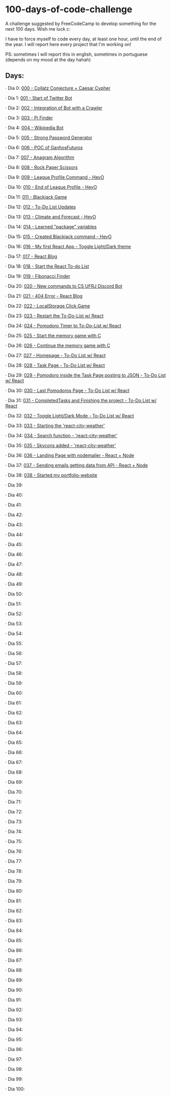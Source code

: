 # 100-days-of-code-challenge
A challenge suggested by FreeCodeCamp to develop something for the next 100 days. Wish me luck c:

I have to force myself to code every day, at least one hour, until the end of the year. I will report here every project that I'm working on!

PS: sometimes I will report this in english, sometimes in portuguese (depends on my mood at the day hahah)
## Days:

· Dia 0: [000 - Collatz Conjecture + Caesar Cypher](https://github.com/hugofolloni/100aysOfCodeChallenge/tree/main/000)

· Dia 1: [001 - Start of Twitter Bot](https://github.com/hugofolloni/100-days-of-code-challenge/tree/main/001)

· Dia 2: [002 - Integration of Bot with a Crawler](https://github.com/hugofolloni/100-days-of-code-challenge/tree/main/002)

· Dia 3: [003 - Pi Finder](https://github.com/hugofolloni/100-days-of-code-challenge/tree/main/003)

· Dia 4: [004 - Wikipedia Bot](https://github.com/hugofolloni/100-days-of-code-challenge/tree/main/004)

· Dia 5: [005 - Strong Password Generator](https://github.com/hugofolloni/100-days-of-code-challenge/tree/main/005) 

· Dia 6: [006 - POC of GanhosFuturos](https://github.com/hugofolloni/100-days-of-code-challenge/tree/main/006) 

· Dia 7: [007 - Anagram Algorithm](https://github.com/hugofolloni/100-days-of-code-challenge/tree/main/007) 

· Dia 8: [008 - Rock Paper Scissors](https://github.com/hugofolloni/100-days-of-code-challenge/tree/main/008) 

· Dia 9: [009 - League Profile Command - HeyO](https://github.com/hugofolloni/100-days-of-code-challenge/tree/main/009)

· Dia 10: [010 - End of League Profile - HeyO](https://github.com/hugofolloni/100-days-of-code-challenge/tree/main/010)

· Dia 11: [011 - Blackjack Game](https://github.com/hugofolloni/100-days-of-code-challenge/tree/main/011)

· Dia 12: [012 - To-Do List Updates](https://github.com/hugofolloni/100-days-of-code-challenge/tree/main/012)

· Dia 13: [013 - Climate and Forecast - HeyO](https://github.com/hugofolloni/100-days-of-code-challenge/tree/main/013)

· Dia 14: [014 - Learned "package" variables](https://github.com/hugofolloni/100-days-of-code-challenge/tree/main/014)

· Dia 15: [015 - Created Blackjack command - HeyO](https://github.com/hugofolloni/100-days-of-code-challenge/tree/main/015)

· Dia 16: [016 - My first React App - Toggle Light/Dark theme](https://github.com/hugofolloni/100-days-of-code-challenge/tree/main/016)

· Dia 17: [017 - React Blog](https://github.com/hugofolloni/100-days-of-code-challenge/tree/main/017)

· Dia 18: [018 - Start the React To-do List](https://github.com/hugofolloni/100-days-of-code-challenge/tree/main/018)

· Dia 19: [019 - Fibonacci Finder](https://github.com/hugofolloni/100-days-of-code-challenge/tree/main/019)

· Dia 20: [020 - New commands to CS UFRJ Discord Bot](https://github.com/hugofolloni/100-days-of-code-challenge/tree/main/020)

· Dia 21: [021 - 404 Error - React Blog](https://github.com/hugofolloni/100-days-of-code-challenge/tree/main/021)

· Dia 22: [022 - LocalStorage Click Game](https://github.com/hugofolloni/100-days-of-code-challenge/tree/main/022)

· Dia 23: [023 - Restart the To-Do-List w/ React](https://github.com/hugofolloni/100-days-of-code-challenge/tree/main/023)

· Dia 24: [024 - Pomodoro Timer to To-Do-List w/ React](https://github.com/hugofolloni/100-days-of-code-challenge/tree/main/024)

· Dia 25: [025 - Start the memory game with C](https://github.com/hugofolloni/100-days-of-code-challenge/tree/main/025)


· Dia 26: [026 - Continue the memory game with C](https://github.com/hugofolloni/100-days-of-code-challenge/tree/main/026)

· Dia 27: [027 - Homepage - To-Do List w/ React](https://github.com/hugofolloni/100-days-of-code-challenge/tree/main/027)

· Dia 28: [028 - Task Page - To-Do List w/ React](https://github.com/hugofolloni/100-days-of-code-challenge/tree/main/028)

· Dia 29: [029 - Pomodoro inside the Task Page posting to JSON - To-Do List w/ React](https://github.com/hugofolloni/100-days-of-code-challenge/tree/main/029)

· Dia 30: [030 - Last Pomodoros Page - To-Do List w/ React](https://github.com/hugofolloni/100-days-of-code-challenge/tree/main/030)

· Dia 31: [031 - CompletedTasks and Finishing the project - To-Do List w/ React](https://github.com/hugofolloni/100-days-of-code-challenge/tree/main/031)

· Dia 32: [032 - Toggle Light/Dark Mode - To-Do List w/ React](https://github.com/hugofolloni/100-days-of-code-challenge/tree/main/032)

· Dia 33: [033 - Starting the 'react-city-weather'](https://github.com/hugofolloni/100-days-of-code-challenge/tree/main/033)

· Dia 34: [034 - Search function - 'react-city-weather'](https://github.com/hugofolloni/100-days-of-code-challenge/tree/main/034)

· Dia 35: [035 - Skycons added - 'react-city-weather'](https://github.com/hugofolloni/100-days-of-code-challenge/tree/main/035)

· Dia 36: [036 - Landing Page with nodemailer - React + Node](https://github.com/hugofolloni/100-days-of-code-challenge/tree/main/036)

· Dia 37: [037 - Sending emails getting data from API - React + Node](https://github.com/hugofolloni/100-days-of-code-challenge/tree/main/037)

· Dia 38: [038 - Started my portfolio-website](https://github.com/hugofolloni/100-days-of-code-challenge/tree/main/038)

· Dia 39:

· Dia 40: 

· Dia 41: 

· Dia 42: 

· Dia 43: 

· Dia 44: 

· Dia 45: 

· Dia 46: 

· Dia 47:

· Dia 48: 

· Dia 49: 

· Dia 50: 

· Dia 51: 

· Dia 52: 

· Dia 53: 

· Dia 54: 

· Dia 55: 

· Dia 56: 

· Dia 57:

· Dia 58:

· Dia 59: 

· Dia 60: 

· Dia 61: 

· Dia 62: 

· Dia 63: 

· Dia 64: 

· Dia 65: 

· Dia 66: 

· Dia 67:

· Dia 68: 

· Dia 69:

· Dia 70:

· Dia 71: 

· Dia 72: 

· Dia 73: 

· Dia 74: 

· Dia 75: 

· Dia 76: 

· Dia 77:

· Dia 78: 

· Dia 79:

· Dia 80: 

· Dia 81: 

· Dia 82: 

· Dia 83: 

· Dia 84: 

· Dia 85: 

· Dia 86: 

· Dia 87:

· Dia 88:

· Dia 89: 

· Dia 90: 

· Dia 91: 

· Dia 92: 

· Dia 93: 

· Dia 94: 

· Dia 95: 

· Dia 96: 

· Dia 97:

· Dia 98: 

· Dia 99:

· Dia 100: 















